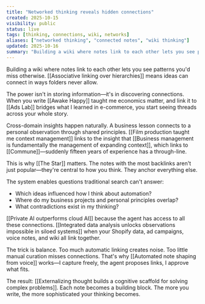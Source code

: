 ```yaml
---
title: "Networked thinking reveals hidden connections"
created: 2025-10-15
visibility: public
status: live
tags: [thinking, connections, wiki, networks]
aliases: ["networked thinking", "connected notes", "wiki thinking"]
updated: 2025-10-16
summary: "Building a wiki where notes link to each other lets you see patterns you'd miss otherwise. Cross-domain insights emerge when ideas can connect freely."
---
```


Building a wiki where notes link to each other lets you see patterns you'd miss otherwise. [[Associative linking over hierarchies]] means ideas can connect in ways folders never allow.

The power isn't in storing information—it's in discovering connections. When you write [[Awake Happy]] taught me economics matter, and link it to [[Ads Lab]] bridges what I learned in e-commerce, you start seeing threads across your whole story.

Cross-domain insights happen naturally. A business lesson connects to a personal observation through shared principles. [[Film production taught me context management]] links to the insight that [[Business management is fundamentally the management of expanding context]], which links to [[Commune]]—suddenly fifteen years of experience has a through-line.

This is why [[The Star]] matters. The notes with the most backlinks aren't just popular—they're central to how you think. They anchor everything else.

The system enables questions traditional search can't answer:
- Which ideas influenced how I think about automation?
- Where do my business projects and personal principles overlap?
- What contradictions exist in my thinking?

[[Private AI outperforms cloud AI]] because the agent has access to all these connections. [[Integrated data analysis unlocks observations impossible in siloed systems]] when your Shopify data, ad campaigns, voice notes, and wiki all link together.

The trick is balance. Too much automatic linking creates noise. Too little manual curation misses connections. That's why [[Automated note shaping from voice]] works—I capture freely, the agent proposes links, I approve what fits.

The result: [[Externalizing thought builds a cognitive scaffold for solving complex problems]]. Each note becomes a building block. The more you write, the more sophisticated your thinking becomes.
